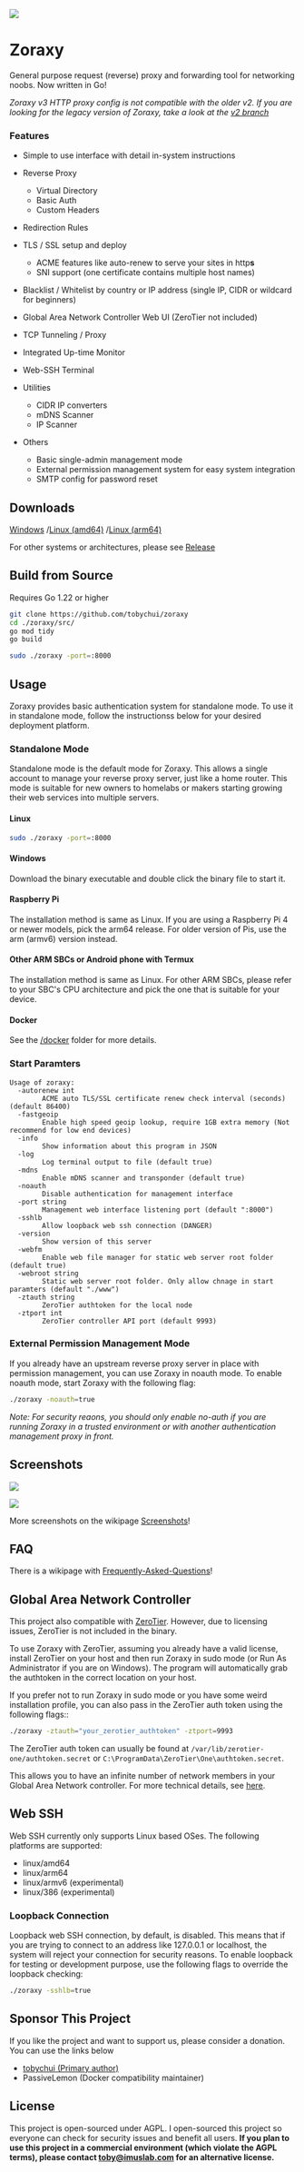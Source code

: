 ![](./img/title.png)

# Zoraxy

General purpose request (reverse) proxy and forwarding tool for networking noobs. Now written in Go!

*Zoraxy v3 HTTP proxy config is not compatible with the older v2. If you are looking for the legacy version of Zoraxy, take a look at the [v2 branch](https://github.com/tobychui/zoraxy/tree/v2)*

### Features

- Simple to use interface with detail in-system instructions
- Reverse Proxy
  - Virtual Directory
  - Basic Auth
  - Custom Headers
- Redirection Rules
- TLS / SSL setup and deploy
  - ACME features like auto-renew to serve your sites in http**s**
  - SNI support (one certificate contains multiple host names)

- Blacklist / Whitelist by country or IP address (single IP, CIDR or wildcard for beginners)
- Global Area Network Controller Web UI (ZeroTier not included)
- TCP Tunneling / Proxy
- Integrated Up-time Monitor
- Web-SSH Terminal
- Utilities
  - CIDR IP converters
  - mDNS Scanner
  - IP Scanner
- Others
  - Basic single-admin management mode
  - External permission management system for easy system integration
  - SMTP config for password reset

## Downloads
[Windows](https://github.com/tobychui/zoraxy/releases/latest/download/zoraxy_windows_amd64.exe)
/[Linux (amd64)](https://github.com/tobychui/zoraxy/releases/latest/download/zoraxy_linux_amd64)
/[Linux (arm64)](https://github.com/tobychui/zoraxy/releases/latest/download/zoraxy_linux_arm64)

For other systems or architectures, please see [Release](https://github.com/tobychui/zoraxy/releases/latest/) 

## Build from Source
Requires Go 1.22 or higher

```bash
git clone https://github.com/tobychui/zoraxy
cd ./zoraxy/src/
go mod tidy
go build

sudo ./zoraxy -port=:8000
```

## Usage

Zoraxy provides basic authentication system for standalone mode. To use it in standalone mode, follow the instructionss below for your desired deployment platform.

### Standalone Mode

Standalone mode is the default mode for Zoraxy. This allows a single account to manage your reverse proxy server, just like a home router. This mode is suitable for new owners to homelabs or makers starting growing their web services into multiple servers.

#### Linux

```bash
sudo ./zoraxy -port=:8000
```

#### Windows

Download the binary executable and double click the binary file to start it.

#### Raspberry Pi

The installation method is same as Linux. If you are using a Raspberry Pi 4 or newer models, pick the arm64 release. For older version of Pis, use the arm (armv6) version instead.

#### Other ARM SBCs or Android phone with Termux

The installation method is same as Linux. For other ARM SBCs, please refer to your SBC's CPU architecture and pick the one that is suitable for your device. 

#### Docker
See the [/docker](https://github.com/tobychui/zoraxy/tree/main/docker) folder for more details.

### Start Paramters
```
Usage of zoraxy:
  -autorenew int
        ACME auto TLS/SSL certificate renew check interval (seconds) (default 86400)
  -fastgeoip
        Enable high speed geoip lookup, require 1GB extra memory (Not recommend for low end devices)
  -info
        Show information about this program in JSON
  -log
        Log terminal output to file (default true)
  -mdns
        Enable mDNS scanner and transponder (default true)
  -noauth
        Disable authentication for management interface
  -port string
        Management web interface listening port (default ":8000")
  -sshlb
        Allow loopback web ssh connection (DANGER)
  -version
        Show version of this server
  -webfm
        Enable web file manager for static web server root folder (default true)
  -webroot string
        Static web server root folder. Only allow chnage in start paramters (default "./www")
  -ztauth string
        ZeroTier authtoken for the local node
  -ztport int
        ZeroTier controller API port (default 9993)
```

### External Permission Management Mode

If you already have an upstream reverse proxy server in place with permission management, you can use Zoraxy in noauth mode. To enable noauth mode, start Zoraxy with the following flag:

```bash
./zoraxy -noauth=true
```

*Note: For security reaons, you should only enable no-auth if you are running Zoraxy in a trusted environment or with another authentication management proxy in front.*

## Screenshots

![](img/screenshots/1.png)

![](img/screenshots/2.png)

More screenshots on the wikipage [Screenshots](https://github.com/tobychui/zoraxy/wiki/Screenshots)!

## FAQ

There is a wikipage with [Frequently-Asked-Questions](https://github.com/tobychui/zoraxy/wiki/FAQ---Frequently-Asked-Questions)!

## Global Area Network Controller

This project also compatible with [ZeroTier](https://www.zerotier.com/). However, due to licensing issues, ZeroTier is not included in the binary. 

To use Zoraxy with ZeroTier, assuming you already have a valid license, install ZeroTier on your host and then run Zoraxy in sudo mode (or Run As Administrator if you are on Windows). The program will automatically grab the authtoken in the correct location on your host.

If you prefer not to run Zoraxy in sudo mode or you have some weird installation profile, you can also pass in the ZeroTier auth token using the following flags::

```bash
./zoraxy -ztauth="your_zerotier_authtoken" -ztport=9993
```

The ZeroTier auth token can usually be found at ```/var/lib/zerotier-one/authtoken.secret``` or ```C:\ProgramData\ZeroTier\One\authtoken.secret```. 

This allows you to have an infinite number of network members in your Global Area Network controller. For more technical details, see [here](https://docs.zerotier.com/self-hosting/network-controllers/).

## Web SSH

Web SSH currently only supports Linux based OSes. The following platforms are supported:
- linux/amd64
- linux/arm64
- linux/armv6 (experimental)
- linux/386 (experimental)

### Loopback Connection 

Loopback web SSH connection, by default, is disabled. This means that if you are trying to connect to an address like 127.0.0.1 or localhost, the system will reject your connection for security reasons. To enable loopback for testing or development purpose, use the following flags to override the loopback checking:

```bash
./zoraxy -sshlb=true
```

## Sponsor This Project
If you like the project and want to support us, please consider a donation. You can use the links below
- [tobychui (Primary author)](https://paypal.me/tobychui)
- PassiveLemon (Docker compatibility maintainer)


## License

This project is open-sourced under AGPL. I open-sourced this project so everyone can check for security issues and benefit all users. **If you plan to use this project in a commercial environment (which violate the AGPL terms), please contact toby@imuslab.com for an alternative license.** 

